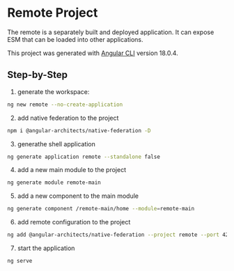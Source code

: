 # Remote Project

The remote is a separately built and deployed application. It can expose ESM that can be loaded into other applications.

This project was generated with [Angular CLI](https://github.com/angular/angular-cli) version 18.0.4.

## Step-by-Step

1. generate the workspace:

```sh
ng new remote --no-create-application
```

2. add native federation to the project

```sh
npm i @angular-architects/native-federation -D
```

3. generathe shell application

```sh
ng generate application remote --standalone false
```

4. add a new main module to the project

```sh
ng generate module remote-main
```

5. add a new component to the main module

```sh
ng generate component /remote-main/home --module=remote-main
```

6. add remote configuration to the project

```sh
ng add @angular-architects/native-federation --project remote --port 4201 --type remote
```

7. start the application

```sh
ng serve
```
